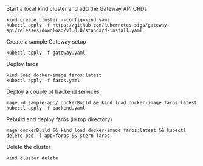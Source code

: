 Start a local kind cluster and add the Gateway API CRDs
```
kind create cluster --config=kind.yaml
kubectl apply -f https://github.com/kubernetes-sigs/gateway-api/releases/download/v1.0.0/standard-install.yaml
```

Create a sample Gateway setup
```
kubectl apply -f gateway.yaml
```

Deploy faros
```
kind load docker-image faros:latest
kubectl apply -f faros.yaml
```

Deploy a couple of backend services
```
mage -d sample-app/ dockerBuild && kind load docker-image faros:latest
kubectl apply -f backend.yaml
```

Rebuild and deploy faros (in top directory)
```
mage dockerBuild && kind load docker-image faros:latest && kubectl delete pod -l app=faros && stern faros
```

Delete the cluster
```
kind cluster delete
```

